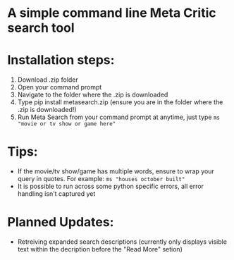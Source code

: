 # A simple command line Meta Critic search tool

# Installation steps:
1. Download .zip folder
2. Open your command prompt
3. Navigate to the folder where the .zip is downloaded
4. Type pip install metasearch.zip (ensure you are in the folder where the .zip is downloaded!)
5. Run Meta Search from your command prompt at anytime, just type ```ms "movie or tv show or game here"```

# Tips:
- If the movie/tv show/game has multiple words, ensure to wrap your query in quotes. For example: ```ms "houses october built"```
- It is possible to run across some python specific errors, all error handling isn't captured yet

# Planned Updates:
- Retreiving expanded search descriptions (currently only displays visible text within the decription before the "Read More" setion)